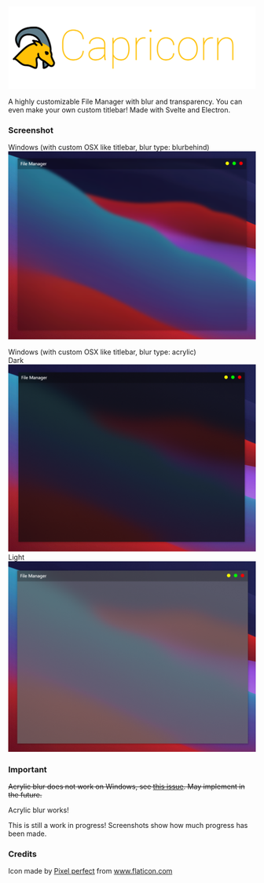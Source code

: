 <img src="./public/capricorn.png">

A highly customizable File Manager with blur and transparency. You can even make your own custom titlebar!
Made with Svelte and Electron.

### Screenshot

Windows (with custom OSX like titlebar, blur type: blurbehind)
<img src="./public/screenshots/windowsMacOStitleBar.png">

Windows (with custom OSX like titlebar, blur type: acrylic)  
Dark  
<img src="./public/screenshots/windowsAcrylicDark.png">  
Light  
<img src="./public/screenshots/windowsAcrylicLight.png">

### Important

~~Acrylic blur does not work on Windows, see [this issue](https://github.com/AryToNeX/Glasstron/issues/59#issuecomment-757432053). May implement in the future.~~

Acrylic blur works!

This is still a work in progress! Screenshots show how much progress has been made.

### Credits

<div>Icon made by <a href="https://www.flaticon.com/authors/pixel-perfect" title="Pixel perfect">Pixel perfect</a> from <a href="https://www.flaticon.com/" title="Flaticon">www.flaticon.com</a></div>

